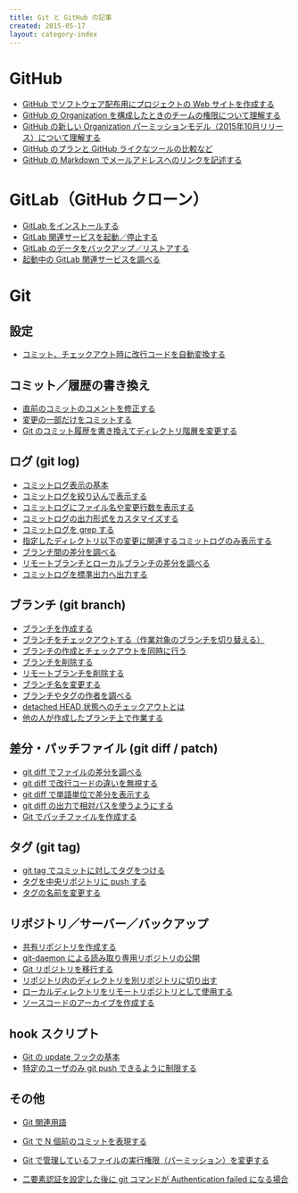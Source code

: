 ```yaml
---
title: Git と GitHub の記事
created: 2015-05-17
layout: category-index
---
```


GitHub
====
* [GitHub でソフトウェア配布用にプロジェクトの Web サイトを作成する](github-project-portal.html)
* [GitHub の Organization を構成したときのチームの権限について理解する](github-team-permission.html)
* [GitHub の新しい Organization パーミッションモデル（2015年10月リリース）について理解する](github-new-organization-permissions.html)
* [GitHub のプランと GitHub ライクなツールの比較など](github-clones.html)
* [GitHub の Markdown でメールアドレスへのリンクを記述する](email-address-in-markdown.html)

GitLab（GitHub クローン）
====
* [GitLab をインストールする](gitlab/install.html)
* [GitLab 関連サービスを起動／停止する](gitlab/start-service.html)
* [GitLab のデータをバックアップ／リストアする](gitlab/backup-and-restore.html)
* [起動中の GitLab 関連サービスを調べる](gitlab/service-list.html)

Git
====

設定
---
* [コミット、チェックアウト時に改行コードを自動変換する](settings/autocrlf.html)

コミット／履歴の書き換え
---
* [直前のコミットのコメントを修正する](git-modify-comment.html)
* [変更の一部だけをコミットする](commit/commit-by-hunk.html)
* [Git のコミット履歴を書き換えてディレクトリ階層を変更する](git-change-dir-hierarchy.html)

ログ (git log)
----
* [コミットログ表示の基本](log/basic.html)
* [コミットログを絞り込んで表示する](log/filter-logs.html)
* [コミットログにファイル名や変更行数を表示する](log/modified-lines.html)
* [コミットログの出力形式をカスタマイズする](log/log-format.html)
* [コミットログを grep する](log/grep-log.html)
* [指定したディレクトリ以下の変更に関連するコミットログのみ表示する](log/dir-log.html)
* [ブランチ間の差分を調べる](log/diff-between-branches.html)
* [リモートブランチとローカルブランチの差分を調べる](log/diff-remote-and-local.html)
* [コミットログを標準出力へ出力する](log/output-to-stdout.html)

ブランチ (git branch)
----
* [ブランチを作成する](branch/create-branch.html)
* [ブランチをチェックアウトする（作業対象のブランチを切り替える）](branch/checkout-branch.html)
* [ブランチの作成とチェックアウトを同時に行う](branch/create-and-checkout-branch.html)
* [ブランチを削除する](branch/delete-branch.html)
* [リモートブランチを削除する](branch/delete-remote-branch.html)
* [ブランチ名を変更する](branch/rename-branch.html)
* [ブランチやタグの作者を調べる](branch/who-created-branch.html)
* [detached HEAD 状態へのチェックアウトとは](branch/detached-head.html)
* [他の人が作成したブランチ上で作業する](branch/checkout-pushed-branch.html)

差分・パッチファイル (git diff / patch)
----
* [git diff でファイルの差分を調べる](git-diff.html)
* [git diff で改行コードの違いを無視する](diff-ignore-linefeed.html)
* [git diff で単語単位で差分を表示する](diff-words.html)
* [git diff の出力で相対パスを使うようにする](git-diff-relative-path.html)
* [Git でパッチファイルを作成する](git-patch.html)

タグ (git tag)
----
* [git tag でコミットに対してタグをつける](add-tag.html)
* [タグを中央リポジトリに push する](push-tag.html)
* [タグの名前を変更する](rename-tag.html)

リポジトリ／サーバー／バックアップ
----
* [共有リポジトリを作成する](server/create-bare-repository.html)
* [git-daemon による読み取り専用リポジトリの公開](server/git-daemon.html)
* [Git リポジトリを移行する](server/transfer-repository.html)
* [リポジトリ内のディレクトリを別リポジトリに切り出す](move-dir-to-another-repo.html)
* [ローカルディレクトリをリモートリポジトリとして使用する](server/dir-as-repository.html)
* [ソースコードのアーカイブを作成する](create-src-archive.html)

hook スクリプト
----
* [Git の update フックの基本](update-hook.html)
* [特定のユーザのみ git push できるように制限する](limit-push-users.html)

その他
----
* [Git 関連用語](git-words.html)
* [Git で N 個前のコミットを表現する](other/represent-commit.html)
* [Git で管理しているファイルの実行権限（パーミッション）を変更する](file-permission.html)

* [二要素認証を設定した後に git コマンドが Authentication failed になる場合](git-two-factor-auth-error.html)

